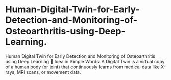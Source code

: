 # Human-Digital-Twin-for-Early-Detection-and-Monitoring-of-Osteoarthritis-using-Deep-Learning.
Human Digital Twin for Early Detection and Monitoring of Osteoarthritis using Deep Learning  🔹 Idea in Simple Words:  A Digital Twin is a virtual copy of a human body (or joint) that continuously learns from medical data like X-rays, MRI scans, or movement data.
